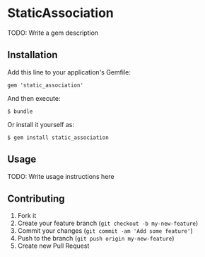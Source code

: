 # StaticAssociation

TODO: Write a gem description

## Installation

Add this line to your application's Gemfile:

    gem 'static_association'

And then execute:

    $ bundle

Or install it yourself as:

    $ gem install static_association

## Usage

TODO: Write usage instructions here

## Contributing

1. Fork it
2. Create your feature branch (`git checkout -b my-new-feature`)
3. Commit your changes (`git commit -am 'Add some feature'`)
4. Push to the branch (`git push origin my-new-feature`)
5. Create new Pull Request
